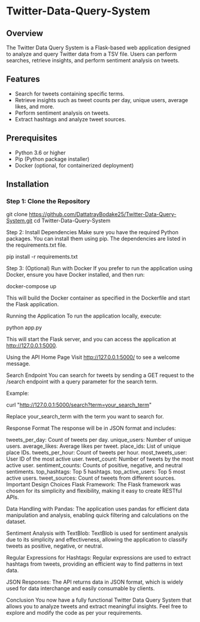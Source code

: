 # Twitter-Data-Query-System

## Overview
The Twitter Data Query System is a Flask-based web application designed to analyze and query Twitter data from a TSV file. Users can perform searches, retrieve insights, and perform sentiment analysis on tweets.

## Features
- Search for tweets containing specific terms.
- Retrieve insights such as tweet counts per day, unique users, average likes, and more.
- Perform sentiment analysis on tweets.
- Extract hashtags and analyze tweet sources.

## Prerequisites
- Python 3.6 or higher
- Pip (Python package installer)
- Docker (optional, for containerized deployment)

## Installation

### Step 1: Clone the Repository
git clone https://github.com/DattatrayBodake25/Twitter-Data-Query-System.git
cd Twitter-Data-Query-System

Step 2: Install Dependencies
Make sure you have the required Python packages. You can install them using pip. The dependencies are listed in the requirements.txt file.

pip install -r requirements.txt

Step 3: (Optional) Run with Docker
If you prefer to run the application using Docker, ensure you have Docker installed, and then run:

docker-compose up

This will build the Docker container as specified in the Dockerfile and start the Flask application.

Running the Application
To run the application locally, execute:

python app.py

This will start the Flask server, and you can access the application at http://127.0.0.1:5000.

Using the API
Home Page
Visit http://127.0.0.1:5000/ to see a welcome message.

Search Endpoint
You can search for tweets by sending a GET request to the /search endpoint with a query parameter for the search term.

Example:

curl "http://127.0.0.1:5000/search?term=your_search_term"

Replace your_search_term with the term you want to search for.

Response Format
The response will be in JSON format and includes:

tweets_per_day: Count of tweets per day.
unique_users: Number of unique users.
average_likes: Average likes per tweet.
place_ids: List of unique place IDs.
tweets_per_hour: Count of tweets per hour.
most_tweets_user: User ID of the most active user.
tweet_count: Number of tweets by the most active user.
sentiment_counts: Counts of positive, negative, and neutral sentiments.
top_hashtags: Top 5 hashtags.
top_active_users: Top 5 most active users.
tweet_sources: Count of tweets from different sources.
Important Design Choices
Flask Framework: The Flask framework was chosen for its simplicity and flexibility, making it easy to create RESTful APIs.

Data Handling with Pandas: The application uses pandas for efficient data manipulation and analysis, enabling quick filtering and calculations on the dataset.

Sentiment Analysis with TextBlob: TextBlob is used for sentiment analysis due to its simplicity and effectiveness, allowing the application to classify tweets as positive, negative, or neutral.

Regular Expressions for Hashtags: Regular expressions are used to extract hashtags from tweets, providing an efficient way to find patterns in text data.

JSON Responses: The API returns data in JSON format, which is widely used for data interchange and easily consumable by clients.

Conclusion
You now have a fully functional Twitter Data Query System that allows you to analyze tweets and extract meaningful insights. Feel free to explore and modify the code as per your requirements.
